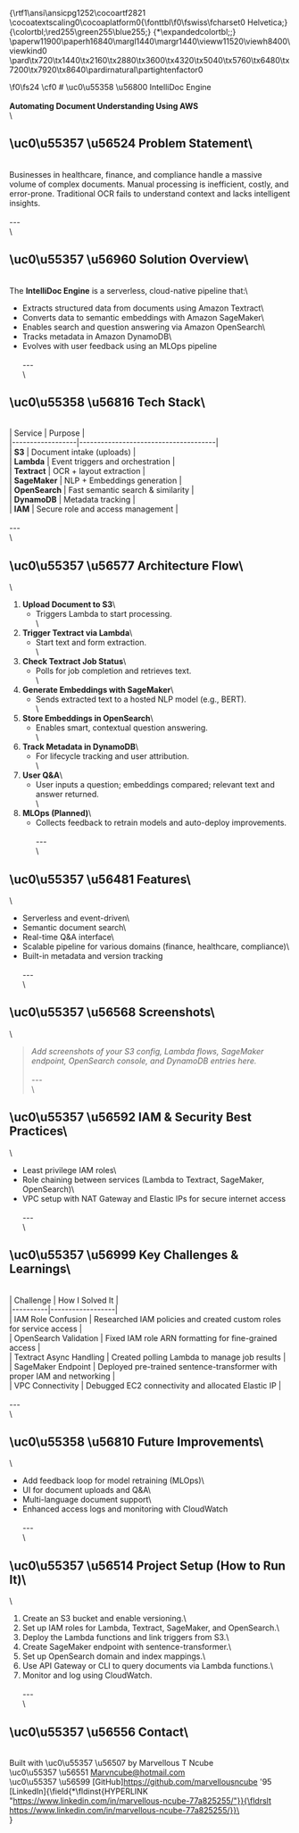 {\rtf1\ansi\ansicpg1252\cocoartf2821
\cocoatextscaling0\cocoaplatform0{\fonttbl\f0\fswiss\fcharset0 Helvetica;}
{\colortbl;\red255\green255\blue255;}
{\*\expandedcolortbl;;}
\paperw11900\paperh16840\margl1440\margr1440\vieww11520\viewh8400\viewkind0
\pard\tx720\tx1440\tx2160\tx2880\tx3600\tx4320\tx5040\tx5760\tx6480\tx7200\tx7920\tx8640\pardirnatural\partightenfactor0

\f0\fs24 \cf0 # \uc0\u55358 \u56800  IntelliDoc Engine\
\
**Automating Document Understanding Using AWS**\
\
## \uc0\u55357 \u56524  Problem Statement\
\
Businesses in healthcare, finance, and compliance handle a massive volume of complex documents. Manual processing is inefficient, costly, and error-prone. Traditional OCR fails to understand context and lacks intelligent insights.\
\
---\
\
## \uc0\u55357 \u56960  Solution Overview\
\
The **IntelliDoc Engine** is a serverless, cloud-native pipeline that:\
- Extracts structured data from documents using Amazon Textract\
- Converts data to semantic embeddings with Amazon SageMaker\
- Enables search and question answering via Amazon OpenSearch\
- Tracks metadata in Amazon DynamoDB\
- Evolves with user feedback using an MLOps pipeline\
\
---\
\
## \uc0\u55358 \u56816  Tech Stack\
\
| Service           | Purpose                              |\
|------------------|--------------------------------------|\
| **S3**           | Document intake (uploads)            |\
| **Lambda**       | Event triggers and orchestration     |\
| **Textract**     | OCR + layout extraction              |\
| **SageMaker**    | NLP + Embeddings generation          |\
| **OpenSearch**   | Fast semantic search & similarity    |\
| **DynamoDB**     | Metadata tracking                    |\
| **IAM**          | Secure role and access management    |\
\
---\
\
## \uc0\u55357 \u56577  Architecture Flow\
\
1. **Upload Document to S3**\
   - Triggers Lambda to start processing.\
\
2. **Trigger Textract via Lambda**\
   - Start text and form extraction.\
\
3. **Check Textract Job Status**\
   - Polls for job completion and retrieves text.\
\
4. **Generate Embeddings with SageMaker**\
   - Sends extracted text to a hosted NLP model (e.g., BERT).\
\
5. **Store Embeddings in OpenSearch**\
   - Enables smart, contextual question answering.\
\
6. **Track Metadata in DynamoDB**\
   - For lifecycle tracking and user attribution.\
\
7. **User Q&A**\
   - User inputs a question; embeddings compared; relevant text and answer returned.\
\
8. **MLOps (Planned)**\
   - Collects feedback to retrain models and auto-deploy improvements.\
\
---\
\
## \uc0\u55357 \u56481  Features\
\
- Serverless and event-driven\
- Semantic document search\
- Real-time Q&A interface\
- Scalable pipeline for various domains (finance, healthcare, compliance)\
- Built-in metadata and version tracking\
\
---\
\
## \uc0\u55357 \u56568  Screenshots\
\
> _Add screenshots of your S3 config, Lambda flows, SageMaker endpoint, OpenSearch console, and DynamoDB entries here._\
\
---\
\
## \uc0\u55357 \u56592  IAM & Security Best Practices\
\
- Least privilege IAM roles\
- Role chaining between services (Lambda to Textract, SageMaker, OpenSearch)\
- VPC setup with NAT Gateway and Elastic IPs for secure internet access\
\
---\
\
## \uc0\u55357 \u56999  Key Challenges & Learnings\
\
| Challenge | How I Solved It |\
|----------|------------------|\
| IAM Role Confusion | Researched IAM policies and created custom roles for service access |\
| OpenSearch Validation | Fixed IAM role ARN formatting for fine-grained access |\
| Textract Async Handling | Created polling Lambda to manage job results |\
| SageMaker Endpoint | Deployed pre-trained sentence-transformer with proper IAM and networking |\
| VPC Connectivity | Debugged EC2 connectivity and allocated Elastic IP |\
\
---\
\
## \uc0\u55358 \u56810  Future Improvements\
\
- Add feedback loop for model retraining (MLOps)\
- UI for document uploads and Q&A\
- Multi-language document support\
- Enhanced access logs and monitoring with CloudWatch\
\
---\
\
## \uc0\u55357 \u56514  Project Setup (How to Run It)\
\
1. Create an S3 bucket and enable versioning.\
2. Set up IAM roles for Lambda, Textract, SageMaker, and OpenSearch.\
3. Deploy the Lambda functions and link triggers from S3.\
4. Create SageMaker endpoint with sentence-transformer.\
5. Set up OpenSearch domain and index mappings.\
6. Use API Gateway or CLI to query documents via Lambda functions.\
7. Monitor and log using CloudWatch.\
\
---\
\
## \uc0\u55357 \u56556  Contact\
\
Built with \uc0\u55357 \u56507  by Marvellous T Ncube\
\uc0\u55357 \u56551  Marvncube@hotmail.com \
\uc0\u55357 \u56599  [GitHub]https://github.com/marvellousncube  \'95 [LinkedIn]{\field{\*\fldinst{HYPERLINK "https://www.linkedin.com/in/marvellous-ncube-77a825255/"}}{\fldrslt https://www.linkedin.com/in/marvellous-ncube-77a825255/}}\
\
}